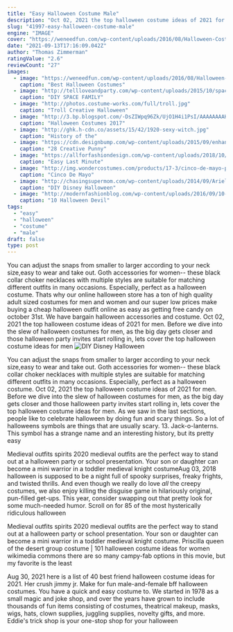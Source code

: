```yaml
---
title: "Easy Halloween Costume Male"
description: "Oct 02, 2021 the top halloween costume ideas of 2021 for men. Before we dive into the slew of halloween costumes for men, as the big day gets closer and those halloween party invites start rolling in, lets cover the top halloween costume ideas for men"
slug: "41997-easy-halloween-costume-male"
engine: "IMAGE"
cover: "https://weneedfun.com/wp-content/uploads/2016/08/Halloween-Costumes-For-Men-12.jpg"
date: "2021-09-13T17:16:09.042Z"
author: "Thomas Zimmerman"
ratingValue: "2.6"
reviewCount: "27"
images:
  - image: "https://weneedfun.com/wp-content/uploads/2016/08/Halloween-Costumes-For-Men-12.jpg"
    caption: "Best Halloween Costumes"
  - image: "http://tellloveandparty.com/wp-content/uploads/2015/10/space-man-costume-Tell-Love-and-PArty.jpg"
    caption: "DIY SPACE FAMILY"
  - image: "http://photos.costume-works.com/full/troll.jpg"
    caption: "Troll Creative Halloween"
  - image: "http://3.bp.blogspot.com/-DsZIWpq96Zk/UjO1H4i1PsI/AAAAAAAAHa0/NhA4oXupAGU/s1600/Crazy-Halloween-costumes04.jpg"
    caption: "Halloween Costumes 2017"
  - image: "http://ghk.h-cdn.co/assets/15/42/1920-sexy-witch.jpg"
    caption: "History of the"
  - image: "https://cdn.designbump.com/wp-content/uploads/2015/09/enhanced-buzz-391-1441982255-5.jpg"
    caption: "28 Creative Punny"
  - image: "https://allforfashiondesign.com/wp-content/uploads/2018/10/starbucks-cup-halloween-costume-1531982698-600x900.jpg"
    caption: "Easy Last Minute"
  - image: "http://img.wondercostumes.com/products/17-3/cinco-de-mayo-piggyback-costume.jpg"
    caption: "Cinco De Mayo"
  - image: "http://chasingsupermom.com/wp-content/uploads/2014/09/Ariel-on-2-768x1024.jpg"
    caption: "DIY Disney Halloween"
  - image: "http://modernfashionblog.com/wp-content/uploads/2016/09/10-Halloween-Devil-Makeup-Ideas-For-Girls-Women-2016-3.jpg"
    caption: "10 Halloween Devil"
tags:
  - "easy"
  - "halloween"
  - "costume"
  - "male"
draft: false
type: post
---
```


You can adjust the snaps from smaller to larger according to your neck size,easy to wear and take out. Goth accessories for women-- these black collar choker necklaces with multiple styles are suitable for matching different outfits in many occasions. Especially, perfect as a halloween costume. Thats why our online halloween store has a ton of high quality adult sized costumes for men and women and our super low prices make buying a cheap halloween outfit online as easy as getting free candy on october 31st. We have bargain halloween accessories and costume. Oct 02, 2021 the top halloween costume ideas of 2021 for men. Before we dive into the slew of halloween costumes for men, as the big day gets closer and those halloween party invites start rolling in, lets cover the top halloween costume ideas for men
![DIY Disney Halloween](http://chasingsupermom.com/wp-content/uploads/2014/09/Ariel-on-2-768x1024.jpg "DIY Disney Halloween")

You can adjust the snaps from smaller to larger according to your neck size,easy to wear and take out. Goth accessories for women-- these black collar choker necklaces with multiple styles are suitable for matching different outfits in many occasions. Especially, perfect as a halloween costume. Oct 02, 2021 the top halloween costume ideas of 2021 for men. Before we dive into the slew of halloween costumes for men, as the big day gets closer and those halloween party invites start rolling in, lets cover the top halloween costume ideas for men. As we saw in the last sections, people like to celebrate halloween by doing fun and scary things. So a lot of halloweens symbols are things that are usually scary. 13. Jack-o-lanterns. This symbol has a strange name and an interesting history, but its pretty easy
<!--inArticleAds-->

<!--galleryOne-->

Medieval outfits spirits 2020 medieval outfits are the perfect way to stand out at a halloween party or school presentation. Your son or daughter can become a mini warrior in a toddler medieval knight costumeAug 03, 2018 halloween is supposed to be a night full of spooky surprises, freaky frights, and twisted thrills. And even though we really do love *all* the creepy costumes, we also enjoy killing the disguise game in hilariously original, pun-filled get-ups. This year, consider swapping out that pretty look for some much-needed humor. Scroll on for 85 of the most hysterically ridiculous halloween
<!--inArticleAds-->

<!--galleryTwo-->

Medieval outfits spirits 2020 medieval outfits are the perfect way to stand out at a halloween party or school presentation. Your son or daughter can become a mini warrior in a toddler medieval knight costume. Priscilla queen of the desert group costume | 101 halloween costume ideas for women wikimedia commons there are so many campy-fab options in this movie, but my favorite is the least
<!--galleryThree-->

Aug 30, 2021 here is a list of 40 best friend halloween costume ideas for 2021.  Her crush jimmy jr. Make for fun male-and-female bff halloween costumes. You have a quick and easy costume to. We started in 1978 as a small magic and joke shop, and over the years have grown to include thousands of fun items consisting of costumes, theatrical makeup, masks, wigs, hats, clown supplies, juggling supplies, novelty gifts, and more. Eddie's trick shop is your one-stop shop for your halloween